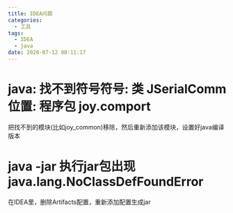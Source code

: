 ```yaml
---
title: IDEA问题
categories:
  - 工具
tags:
  - IDEA
  - java
date: 2020-07-12 00:11:17
---
```


# java: 找不到符号符号:   类 JSerialComm  位置: 程序包 joy.comport
  把找不到的模块(比如joy_common)移除，然后重新添加该模块，设置好java编译版本
# java -jar 执行jar包出现 java.lang.NoClassDefFoundError
  在IDEA里，删除Artifacts配置，重新添加配置生成jar


